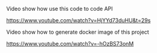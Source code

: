 Video show how use this code to code API

https://www.youtube.com/watch?v=HjYYd73duHU&t=29s

Video show how to generate docker image of this project

https://www.youtube.com/watch?v=-hOzBS73onM